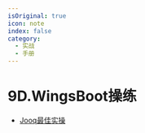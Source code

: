 ```yaml
---
isOriginal: true
icon: note
index: false
category:
  - 实战
  - 手册
---
```


# 9D.WingsBoot操练

* [Jooq最佳实操](9d1.jooq-dsl-gen.md)
